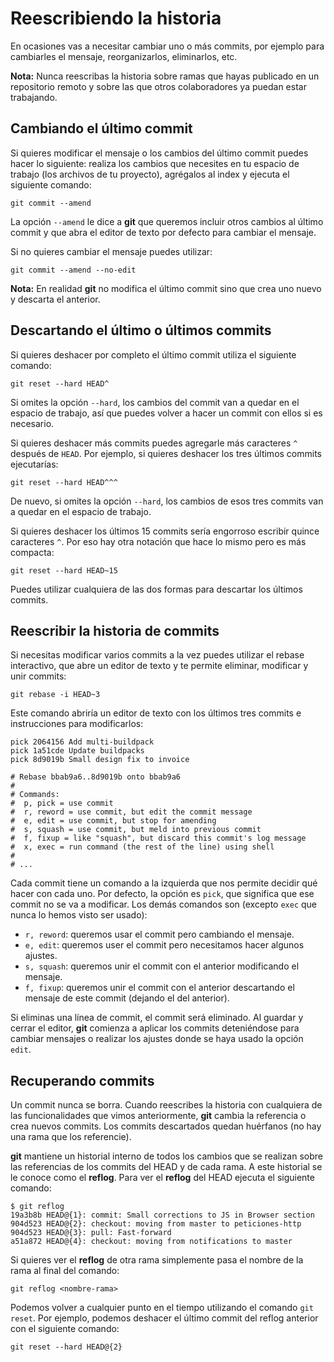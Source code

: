 # Reescribiendo la historia

En ocasiones vas a necesitar cambiar uno o más commits, por ejemplo para cambiarles el mensaje, reorganizarlos, eliminarlos, etc.

**Nota:** Nunca reescribas la historia sobre ramas que hayas publicado en un repositorio remoto y sobre las que otros colaboradores ya puedan estar trabajando.

## Cambiando el último commit

Si quieres modificar el mensaje o los cambios del último commit puedes hacer lo siguiente: realiza los cambios que necesites en tu espacio de trabajo (los archivos de tu proyecto), agrégalos al index y ejecuta el siguiente comando:

```
git commit --amend
```

La opción `--amend` le dice a **git** que queremos incluir otros cambios al último commit y que abra el editor de texto por defecto para cambiar el mensaje.

Si no quieres cambiar el mensaje puedes utilizar:

```
git commit --amend --no-edit
```

**Nota:** En realidad **git** no modifica el último commit sino que crea uno nuevo y descarta el anterior.

## Descartando el último o últimos commits

Si quieres deshacer por completo el último commit utiliza el siguiente comando:

```
git reset --hard HEAD^
```

Si omites la opción `--hard`, los cambios del commit van a quedar en el espacio de trabajo, así que puedes volver a hacer un commit con ellos si es necesario.

Si quieres deshacer más commits puedes agregarle más caracteres `^` después de `HEAD`. Por ejemplo, si quieres deshacer los tres últimos commits ejecutarías:

```
git reset --hard HEAD^^^
```

De nuevo, si omites la opción `--hard`, los cambios de esos tres commits van a quedar en el espacio de trabajo.

Si quieres deshacer los últimos 15 commits sería engorroso escribir quince caracteres `^`. Por eso hay otra notación que hace lo mismo pero es más compacta:

```
git reset --hard HEAD~15
```

Puedes utilizar cualquiera de las dos formas para descartar los últimos commits.

## Reescribir la historia de commits

Si necesitas modificar varios commits a la vez puedes utilizar el rebase interactivo, que abre un editor de texto y te permite eliminar, modificar y unir commits:

```
git rebase -i HEAD~3
```

Este comando abriría un editor de texto con los últimos tres commits e instrucciones para modificarlos:

```
pick 2064156 Add multi-buildpack
pick 1a51cde Update buildpacks
pick 8d9019b Small design fix to invoice

# Rebase bbab9a6..8d9019b onto bbab9a6
#
# Commands:
#  p, pick = use commit
#  r, reword = use commit, but edit the commit message
#  e, edit = use commit, but stop for amending
#  s, squash = use commit, but meld into previous commit
#  f, fixup = like "squash", but discard this commit's log message
#  x, exec = run command (the rest of the line) using shell
#
# ...
```

Cada commit tiene un comando a la izquierda que nos permite decidir qué hacer con cada uno. Por defecto, la opción es `pick`, que significa que ese commit no se va a modificar. Los demás comandos son (excepto `exec` que nunca lo hemos visto ser usado):

* `r, reword`: queremos usar el commit pero cambiando el mensaje.
* `e, edit`: queremos user el commit pero necesitamos hacer algunos ajustes.
* `s, squash`: queremos unir el commit con el anterior modificando el mensaje.
* `f, fixup`: queremos unir el commit con el anterior descartando el mensaje de este commit (dejando el del anterior).

Si eliminas una línea de commit, el commit será eliminado. Al guardar y cerrar el editor, **git** comienza a aplicar los commits deteniéndose para cambiar mensajes o realizar los ajustes donde se haya usado la opción `edit`.

## Recuperando commits

Un commit nunca se borra. Cuando reescribes la historia con cualquiera de las funcionalidades que vimos anteriormente, **git** cambia la referencia o crea nuevos commits. Los commits descartados quedan huérfanos (no hay una rama que los referencie).

**git** mantiene un historial interno de todos los cambios que se realizan sobre las referencias de los commits del HEAD y de cada rama. A este historial se le conoce como el **reflog**. Para ver el **reflog** del HEAD ejecuta el siguiente comando:

```
$ git reflog
19a3b8b HEAD@{1}: commit: Small corrections to JS in Browser section
904d523 HEAD@{2}: checkout: moving from master to peticiones-http
904d523 HEAD@{3}: pull: Fast-forward
a51a872 HEAD@{4}: checkout: moving from notifications to master
```

Si quieres ver el **reflog** de otra rama simplemente pasa el nombre de la rama al final del comando:

```
git reflog <nombre-rama>
```

Podemos volver a cualquier punto en el tiempo utilizando el comando `git reset`. Por ejemplo, podemos deshacer el último commit del reflog anterior con el siguiente comando:

```
git reset --hard HEAD@{2}
```
